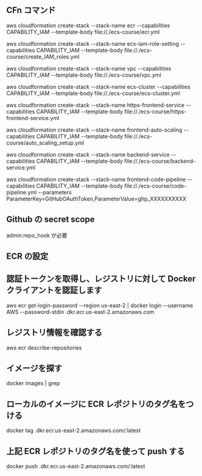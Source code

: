 ## CFn コマンド

aws cloudformation create-stack --stack-name ecr --capabilities CAPABILITY_IAM --template-body file://./ecs-course/ecr.yml

aws cloudformation create-stack --stack-name ecs-iam-role-setting --capabilities CAPABILITY_IAM --template-body file://./ecs-course/create_IAM_roles.yml

aws cloudformation create-stack --stack-name vpc --capabilities CAPABILITY_IAM --template-body file://./ecs-course/vpc.yml

aws cloudformation create-stack --stack-name ecs-cluster --capabilities CAPABILITY_IAM --template-body file://./ecs-course/ecs-cluster.yml

aws cloudformation create-stack --stack-name https-frontend-service --capabilities CAPABILITY_IAM --template-body file://./ecs-course/https-frontend-service.yml

aws cloudformation create-stack --stack-name frontend-auto-scaling --capabilities CAPABILITY_IAM --template-body file://./ecs-course/auto_scaling_setup.yml

aws cloudformation create-stack --stack-name backend-service --capabilities CAPABILITY_IAM --template-body file://./ecs-course/backend-service.yml

aws cloudformation create-stack --stack-name frontend-code-pipeline --capabilities CAPABILITY_IAM --template-body file://./ecs-course/code-pipeline.yml --parameters ParameterKey=GitHubOAuthToken,ParameterValue=ghp_XXXXXXXXXX

## Github の secret scope

admin:repo_hook が必要

## ECR の設定

## 認証トークンを取得し、レジストリに対して Docker クライアントを認証します

aws ecr get-login-password --region us-east-2 | docker login --username AWS --password-stdin <your-aws-account-number>.dkr.ecr.us-east-2.amazonaws.com

## レジストリ情報を確認する

aws ecr describe-repositories

## イメージを探す

docker images | grep <your-image-name>

## ローカルのイメージに ECR レポジトリのタグ名をつける

docker tag <your-image-name> <your-aws-account-number>.dkr.ecr.us-east-2.amazonaws.com/<your-ecr-repo-name>:latest

## 上記 ECR レポジトリのタグ名を使って push する

docker push <your-aws-account-number>.dkr.ecr.us-east-2.amazonaws.com/<your-ecr-repo-name>:latest

